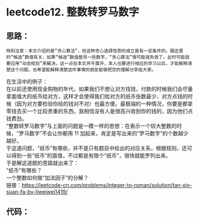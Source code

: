 leetcode12. 整数转罗马数字
==
思路：
--

    特别注意：本文介绍的是“贪心算法”，但这种贪心选择性质的成立是有一定条件的。跟这里的“候选”数值有关，如果“候选”数值是另一些数字，“贪心算法”很可能就失效了，此时可能就要应用“动态规划”来解决。这一点在本文并不展开，本人也要进行相应的学习以后，才能解释清楚这个问题。也希望能解释清楚这件事情的朋友能够把您的理解分享给大家。  
在生活中的例子：  
在以前还使用现金购物的年代，如果我们不想让对方找钱，付款的时候我们会尽量拿面值大的纸币给对方，这样才会使得我们给对方的纸币张数最少，对方点钱的时候（因为对方要检验你给的钱对不对）也最方便。最极端的一种情况，你要是都拿零钱去买一个比较贵重的东西，我相信没有人是很高兴收到你的钱的，因为他们点钱费劲。  
“整数转罗马数字”与上面的问题是一模一样的思想：在表示一个较大整数的时候，“罗马数字”不会让你都用 11 加起来，肯定是写出来的“罗马数字”的个数越少越好。  
于这道问题，“纸币”有哪些，并不是只有题目中给出的对应关系，根据规则，还可以得到一些“纸币”的面值，不过都是有限个“纸币”，很快就能罗列出来。  
于是解这道题的思路就出来了：  
“纸币”有哪些？  
一个整数如何做“加法因子”的分解？  
链接：https://leetcode-cn.com/problems/integer-to-roman/solution/tan-xin-suan-fa-by-liweiwei1419/  


代码： 
--
<pre>
